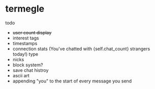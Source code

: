 # termegle
todo
- ~~user count display~~
- interest tags
- timestamps
- connection stats (You've chatted with {self.chat_count} strangers today!) type
- nicks
- block system?
- save chat histroy
- ascii art
- appending "you" to the start of every message you send